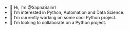 - 👋 Hi, I’m @SapnaSaini1
- 👀 I’m interested in Python, Automation and Data Science.
- 🌱 I’m currently working on some cool Python project.
- 💞️ I’m looking to collaborate on a Python project.

 
<!---
SapnaSaini1/SapnaSaini1 is a ✨ special ✨ repository because its `README.md` (this file) appears on your GitHub profile.
You can click the Preview link to take a look at your changes.
--->
